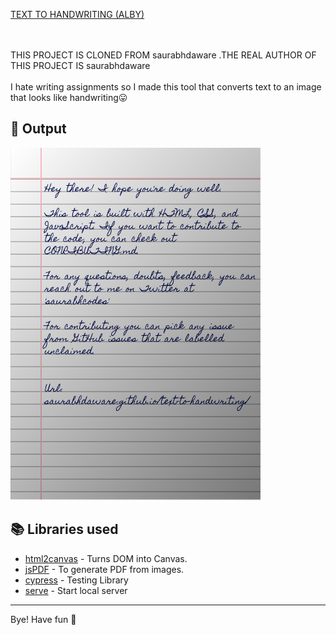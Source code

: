 <a href="https://albinpraveen.github.io/TEXT-TO-HANDWRITING-BY-ALBY/">TEXT TO HANDWRITING (ALBY) </a>

<br/><br/> THIS PROJECT IS CLONED FROM saurabhdaware .THE REAL AUTHOR OF THIS PROJECT IS saurabhdaware
<br/><br/> I hate writing assignments so I made this tool that converts text to an image that looks like handwriting😛

</p>

## 🌠 Output

<img width="400" alt="Sample image of output" src="sample.jpeg" />

## 📚 Libraries used

- [html2canvas](https://github.com/niklasvh/html2canvas) - Turns DOM into Canvas.
- [jsPDF](https://github.com/MrRio/jsPDF) - To generate PDF from images.
- [cypress](https://github.com/cypress-io/cypress) - Testing Library
- [serve](https://github.com/zeit/serve) - Start local server

---

Bye!
Have fun 🦄
